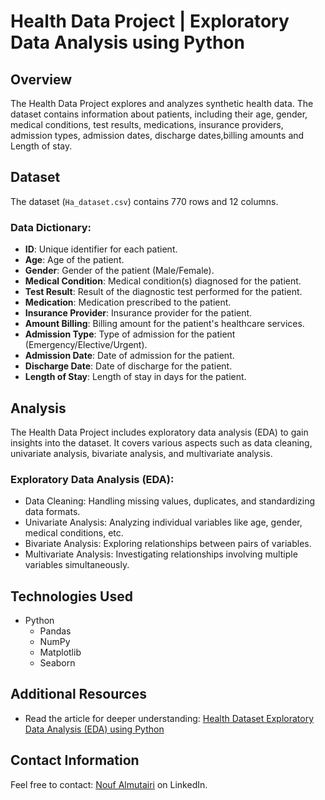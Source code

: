 # Health Data Project | Exploratory Data Analysis using Python

## Overview
The Health Data Project explores and analyzes synthetic health data. The dataset contains information about patients, including their age, gender, medical conditions, test results, medications, insurance providers, admission types, admission dates, discharge dates,billing amounts and Length of stay.

## Dataset
The dataset (`Ha_dataset.csv`) contains 770 rows and 12 columns.

### Data Dictionary:
- **ID**: Unique identifier for each patient.
- **Age**: Age of the patient.
- **Gender**: Gender of the patient (Male/Female).
- **Medical Condition**: Medical condition(s) diagnosed for the patient.
- **Test Result**: Result of the diagnostic test performed for the patient.
- **Medication**: Medication prescribed to the patient.
- **Insurance Provider**: Insurance provider for the patient.
- **Amount Billing**: Billing amount for the patient's healthcare services.
- **Admission Type**: Type of admission for the patient (Emergency/Elective/Urgent).
- **Admission Date**: Date of admission for the patient.
- **Discharge Date**: Date of discharge for the patient.
- **Length of Stay**: Length of stay in days for the patient.

## Analysis
The Health Data Project includes exploratory data analysis (EDA) to gain insights into the dataset. It covers various aspects such as data cleaning, univariate analysis, bivariate analysis, and multivariate analysis.

### Exploratory Data Analysis (EDA):
- Data Cleaning: Handling missing values, duplicates, and standardizing data formats.
- Univariate Analysis: Analyzing individual variables like age, gender, medical conditions, etc.
- Bivariate Analysis: Exploring relationships between pairs of variables.
- Multivariate Analysis: Investigating relationships involving multiple variables simultaneously.

## Technologies Used
- Python
  - Pandas
  - NumPy
  - Matplotlib
  - Seaborn


## Additional Resources
- Read the article for deeper understanding: [Health Dataset Exploratory Data Analysis (EDA) using Python](https://www.linkedin.com/pulse/health-dataset-exploratory-data-analysis-eda-using-python-almutairi-jbfqe/)

## Contact Information
Feel free to contact: [Nouf Almutairi](https://www.linkedin.com/in/nouf-almutairi-5671132a2/) on LinkedIn.
